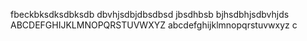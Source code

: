 
fbeckbksdksdbksdb
dbvhjsdbjdbsdbsd
jbsdhbsb
bjhsdbhjsdbvhjds
ABCDEFGHIJKLMNOPQRSTUVWXYZ
abcdefghijklmnopqrstuvwxyz
c
